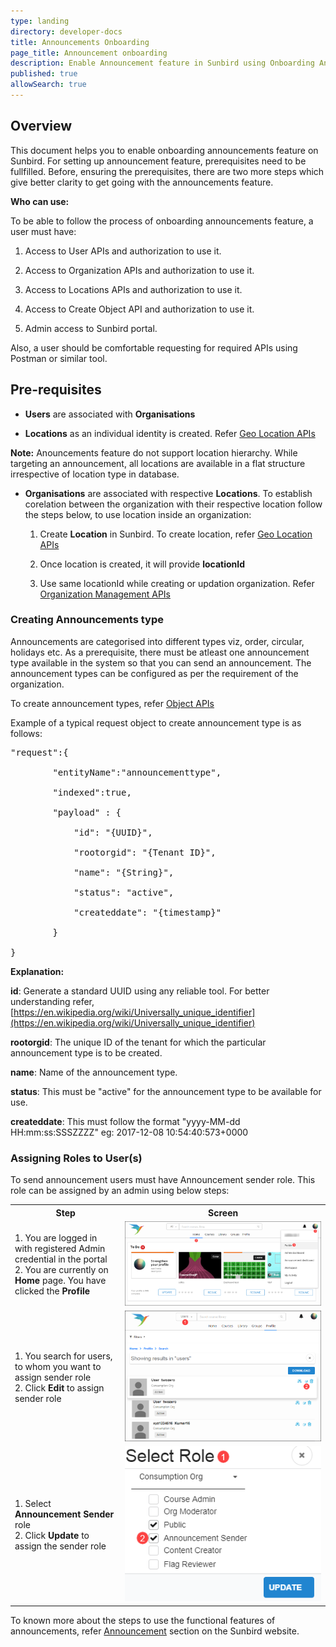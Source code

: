```yaml
---
type: landing
directory: developer-docs
title: Announcements Onboarding
page_title: Announcement onboarding
description: Enable Announcement feature in Sunbird using Onboarding Announcements document
published: true
allowSearch: true
---
```

## Overview

This document helps you to enable onboarding announcements feature on Sunbird. For setting up announcement feature, prerequisites need to be fullfilled. Before, ensuring the prerequisites, there are two more steps which give better clarity to get going with the announcements feature.

**Who can use:**

To be able to follow the process of onboarding announcements feature, a user must have:

1. Access to User APIs and authorization to use it.

2. Access to Organization APIs and authorization to use it.

3. Access to Locations APIs and authorization to use it.

4. Access to Create Object API and authorization to use it.

5. Admin access to Sunbird portal.

Also, a user should be comfortable requesting for required APIs using Postman or similar tool.

## Pre-requisites

* **Users** are associated with **Organisations**

* **Locations** as an individual identity is created. Refer [Geo Location APIs](http://www.sunbird.org/apis/geolocationapi/)

**Note:** Anouncements feature do not support location hierarchy. While targeting an announcement, all locations are available in a flat structure irrespective of location type in database.

* **Organisations** are associated with respective **Locations**. To establish corelation between the organization with their respective location follow the steps below, to use location inside an organization: 

     1. Create **Location** in Sunbird. To create location, refer [Geo Location APIs](http://www.sunbird.org/apis/geolocationapi/)
    
     2. Once location is created, it will provide **locationId**
    
     3. Use same locationId while creating or updation organization. Refer [Organization Management APIs](http://www.sunbird.org/apis/orgapi/)

### Creating Announcements type

Announcements are categorised into different types viz, order, circular, holidays etc. As a prerequisite, there must be atleast one announcement type available in the system so that you can send an announcement. The announcement types can be configured as per the requirement of the organization.

To create announcement types, refer [Object APIs](http://www.sunbird.org/apis/objectapi/)

Example of a typical request object to create announcement type is as follows:

<pre>
"request":{

        "entityName":"announcementtype",

        "indexed":true,

        "payload" : {

        	"id": "{UUID}",

        	"rootorgid": "{Tenant ID}",

            "name": "{String}",

            "status": "active",

            "createddate": "{timestamp}"

        }

}
</pre>

**Explanation:**

**id**: Generate a standard UUID using any reliable tool. For better understanding refer, [https://en.wikipedia.org/wiki/Universally_unique_identifier](https://en.wikipedia.org/wiki/Universally_unique_identifier)

**rootorgid**: The unique ID of the tenant for which the particular announcement type is to be created.

**name**: Name of the announcement type.

**status**: This must be "active" for the announcement type to be available for use.

**createddate**: This must follow the format "yyyy-MM-dd HH:mm:ss:SSSZZZZ" eg: 2017-12-08 10:54:40:573+0000

### Assigning Roles to User(s)

To send announcement users must have Announcement sender role. This role can be assigned by an admin using below steps:

<table>
  <tr>
    <th style="width:35%;">Step</th>
    <th style="width:65%;">Screen</th>
  </tr>
  <tr>
      <td>1. You are logged in with registered Admin credential in the portal <br>2. You are currently on <b>Home</b> page. You have clicked the <b>Profile</b></td>
      <td><img src="pages/features-documentation/images/announcement/assignuserrole1.png"></td>
  </tr>
  <tr>
    <td>1. You search for users, to whom you want to assign sender role <br>2. Click <b>Edit</b> to assign sender role</td>
    <td><img src="pages/features-documentation/images/announcement/assignuserrole2.png"></td>
  </tr>
  <tr>
    <td>1. Select <b>Announcement Sender</b> role <br>2. Click <b>Update</b> to assign the sender role</td>
    <td><img src="pages/features-documentation/images/announcement/assignuserrole3.png"></td>
  </tr>
</table>

To known more about the steps to use the functional features of announcements, refer [Announcement](http://www.sunbird.org/features-documentation/announcement/) section on the Sunbird website.
     
         
